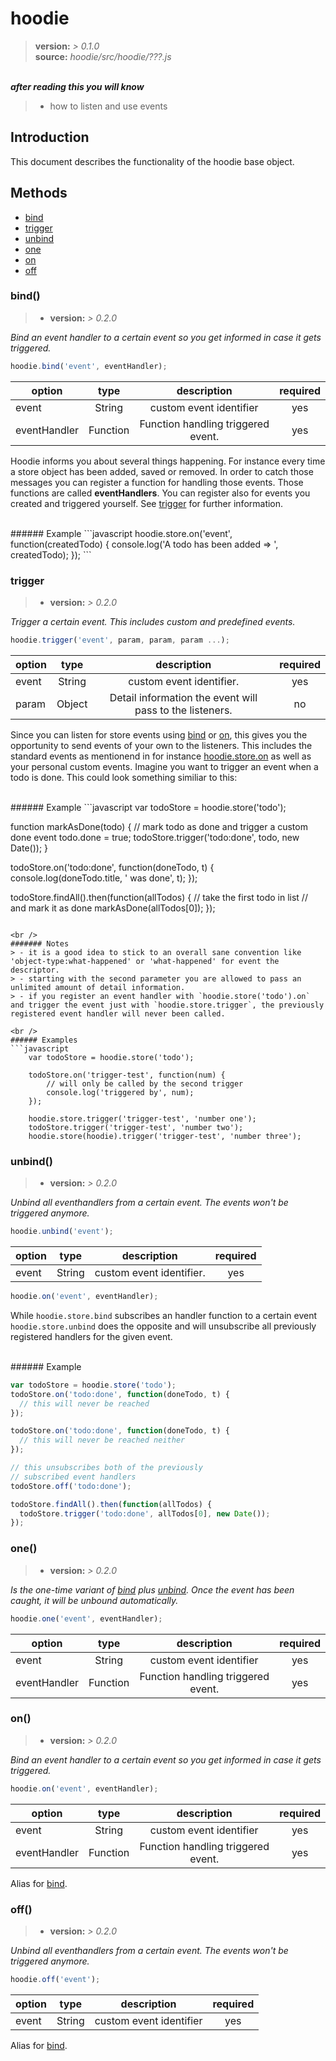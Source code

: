 # hoodie
> **version:**      *> 0.1.0* <br />
> **source:**       *hoodie/src/hoodie/???.js*<br />

***<br />after reading this you will know***
> - how to listen and use events

## Introduction

This document describes the functionality of the hoodie base object.

## Methods

- [bind](#bind)
- [trigger](#trigger)
- [unbind](#unbind)
- [one](#one)
- [on](#on)
- [off](#off)

### bind()
> - **version:**      *> 0.2.0*

*Bind an event handler to a certain event so you get informed in case it gets triggered.*

```javascript
hoodie.bind('event', eventHandler);
```

| option     | type   | description     | required |
| ---------- |:------:|:---------------:|:--------:|
| event        | String   | custom event identifier            | yes |
| eventHandler | Function | Function handling triggered event. | yes |

Hoodie informs you about several things happening. For instance every time a store object has been added, saved or removed. In order to catch those messages you can register a function for handling those events. Those functions are called **eventHandlers**. You can register also for events you created and triggered yourself. See [trigger](#trigger) for further information.

<br />
###### Example
```javascript
hoodie.store.on('event', function(createdTodo) {
	console.log('A todo has been added => ', createdTodo);
});
```

### trigger

> - **version:**      *> 0.2.0*

*Trigger a certain event. This includes custom and predefined events.*

```javascript
hoodie.trigger('event', param, param, param ...);
```

| option     | type   | description     | required |
| ---------- |:------:|:---------------:|:--------:|
| event      | String | custom event identifier.                                 | yes |
| param      | Object | Detail information the event will pass to the listeners. | no |

Since you can listen for store events using [bind](#bind) or [on](#on), this gives you the opportunity to send events of your own to the listeners. This includes the standard events as mentionend in for instance [hoodie.store.on](/techdocs/api/client/hoodie.store.html) as well as your personal custom events. Imagine you want to trigger an event when a todo is done. This could look something similiar to this:

<br />
###### Example
```javascript
var todoStore = hoodie.store('todo');

function markAsDone(todo) {
  // mark todo as done and trigger a custom done event
  todo.done = true;
  todoStore.trigger('todo:done', todo, new Date());
}

todoStore.on('todo:done', function(doneTodo, t) {
  console.log(doneTodo.title, ' was done', t);
});

todoStore.findAll().then(function(allTodos) {
  // take the first todo in list
  // and mark it as done
  markAsDone(allTodos[0]);
});
```

<br />
####### Notes
> - it is a good idea to stick to an overall sane convention like 'object-type:what-happened' or 'what-happened' for event the descriptor.
> - starting with the second parameter you are allowed to pass an unlimited amount of detail information.
> - if you register an event handler with `hoodie.store('todo').on` and trigger the event just with `hoodie.store.trigger`, the previously registered event handler will never been called.

<br />
###### Examples
```javascript
	var todoStore = hoodie.store('todo');

	todoStore.on('trigger-test', function(num) {
		// will only be called by the second trigger
		console.log('triggered by', num);
	});

	hoodie.store.trigger('trigger-test', 'number one');
	todoStore.trigger('trigger-test', 'number two');
	hoodie.store(hoodie).trigger('trigger-test', 'number three');
```

### unbind()
> - **version:**      *> 0.2.0*

*Unbind all eventhandlers from a certain event. The events won't be triggered anymore.*

```javascript
hoodie.unbind('event');
```

| option     | type   | description     | required |
| ---------- |:------:|:---------------:|:--------:|
| event      | String | custom event identifier. | yes |

```javascript
hoodie.on('event', eventHandler);
```

While `hoodie.store.bind` subscribes an handler function to a certain event `hoodie.store.unbind` does the opposite and will unsubscribe all previously registered handlers for the given event.

<br />
###### Example

```javascript
var todoStore = hoodie.store('todo');
todoStore.on('todo:done', function(doneTodo, t) {
  // this will never be reached
});

todoStore.on('todo:done', function(doneTodo, t) {
  // this will never be reached neither
});

// this unsubscribes both of the previously
// subscribed event handlers
todoStore.off('todo:done');

todoStore.findAll().then(function(allTodos) {
  todoStore.trigger('todo:done', allTodos[0], new Date());
});
```

### one()
> - **version:**      *> 0.2.0*

*Is the one-time variant of [bind](#bind) plus [unbind](#unbind). Once the event has been caught, it will be unbound automatically.*

```javascript
hoodie.one('event', eventHandler);
```

| option     | type   | description     | required |
| ---------- |:------:|:---------------:|:--------:|
| event        | String   | custom event identifier            | yes |
| eventHandler | Function | Function handling triggered event. | yes |


### on()
> - **version:**      *> 0.2.0*

*Bind an event handler to a certain event so you get informed in case it gets triggered.*

```javascript
hoodie.on('event', eventHandler);
```

| option     | type   | description     | required |
| ---------- |:------:|:---------------:|:--------:|
| event        | String   | custom event identifier            | yes |
| eventHandler | Function | Function handling triggered event. | yes |

Alias for [bind](#bind).

### off()
> - **version:**      *> 0.2.0*

*Unbind all eventhandlers from a certain event. The events won't be triggered anymore.*

```javascript
hoodie.off('event');
```

| option     | type   | description     | required |
| ---------- |:------:|:---------------:|:--------:|
| event        | String   | custom event identifier            | yes |

Alias for [bind](#bind).

